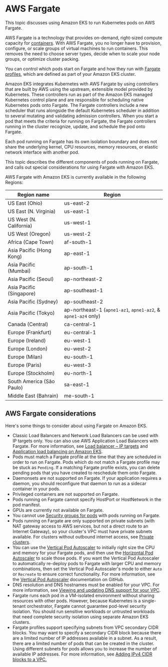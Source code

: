 # AWS Fargate<a name="fargate"></a>

This topic discusses using Amazon EKS to run Kubernetes pods on AWS Fargate\.

AWS Fargate is a technology that provides on\-demand, right\-sized compute capacity for [containers](https://aws.amazon.com/what-are-containers)\. With AWS Fargate, you no longer have to provision, configure, or scale groups of virtual machines to run containers\. This removes the need to choose server types, decide when to scale your node groups, or optimize cluster packing\.

You can control which pods start on Fargate and how they run with [Fargate profiles](fargate-profile.md), which are defined as part of your Amazon EKS cluster\.

Amazon EKS integrates Kubernetes with AWS Fargate by using controllers that are built by AWS using the upstream, extensible model provided by Kubernetes\. These controllers run as part of the Amazon EKS managed Kubernetes control plane and are responsible for scheduling native Kubernetes pods onto Fargate\. The Fargate controllers include a new scheduler that runs alongside the default Kubernetes scheduler in addition to several mutating and validating admission controllers\. When you start a pod that meets the criteria for running on Fargate, the Fargate controllers running in the cluster recognize, update, and schedule the pod onto Fargate\.

Each pod running on Fargate has its own isolation boundary and does not share the underlying kernel, CPU resources, memory resources, or elastic network interface with another pod\.

This topic describes the different components of pods running on Fargate, and calls out special considerations for using Fargate with Amazon EKS\.

AWS Fargate with Amazon EKS is currently available in the following Regions:


| Region name | Region | 
| --- | --- | 
|  US East \(Ohio\)  |  us\-east\-2  | 
|  US East \(N\. Virginia\)  |  us\-east\-1  | 
|  US West \(N\. California\)  |  us\-west\-1  | 
|  US West \(Oregon\)  |  us\-west\-2  | 
|  Africa \(Cape Town\)  |  af\-south\-1  | 
|  Asia Pacific \(Hong Kong\)  |  ap\-east\-1  | 
|  Asia Pacific \(Mumbai\)  |  ap\-south\-1  | 
|  Asia Pacific \(Seoul\)  |  ap\-northeast\-2  | 
|  Asia Pacific \(Singapore\)  |  ap\-southeast\-1  | 
|  Asia Pacific \(Sydney\)  |  ap\-southeast\-2  | 
|  Asia Pacific \(Tokyo\)  |  ap\-northeast\-1 \(`apne1-az1`, `apne1-az2`, & `apne1-az4` only\)  | 
|  Canada \(Central\)  |  ca\-central\-1  | 
|  Europe \(Frankfurt\)  |  eu\-central\-1  | 
|  Europe \(Ireland\)  |  eu\-west\-1  | 
|  Europe \(London\)  |  eu\-west\-2  | 
|  Europe \(Milan\)  |  eu\-south\-1  | 
|  Europe \(Paris\)  |  eu\-west\-3  | 
|  Europe \(Stockholm\)  |  eu\-north\-1  | 
|  South America \(São Paulo\)  |  sa\-east\-1  | 
|  Middle East \(Bahrain\)  |  me\-south\-1  | 

## AWS Fargate considerations<a name="fargate-considerations"></a>

Here's some things to consider about using Fargate on Amazon EKS\.
+ Classic Load Balancers and Network Load Balancers can be used with IP targets only\. You can also use AWS Application Load Balancers with Fargate\. For more information, see [Load balancer – IP targets](load-balancing.md#load-balancer-ip) and [Application load balancing on Amazon EKS](alb-ingress.md)\. 
+ Pods must match a Fargate profile at the time that they are scheduled in order to run on Fargate\. Pods which do not match a Fargate profile may be stuck as `Pending`\. If a matching Fargate profile exists, you can delete pending pods that you have created to reschedule them onto Fargate\.
+ Daemonsets are not supported on Fargate\. If your application requires a daemon, you should reconfigure that daemon to run as a sidecar container in your pods\.
+ Privileged containers are not supported on Fargate\.
+ Pods running on Fargate cannot specify HostPort or HostNetwork in the pod manifest\.
+ GPUs are currently not available on Fargate\.
+ You cannot use [Security groups for pods](security-groups-for-pods.md) with pods running on Fargate\.
+ Pods running on Fargate are only supported on private subnets \(with NAT gateway access to AWS services, but not a direct route to an Internet Gateway\), so your cluster's VPC must have private subnets available\. For clusters without outbound internet access, see [Private clusters](private-clusters.md)\.
+ You can use the [Vertical Pod Autoscaler](vertical-pod-autoscaler.md) to initially right size the CPU and memory for your Fargate pods, and then use the [Horizontal Pod Autoscaler](horizontal-pod-autoscaler.md) to scale those pods\. If you want the Vertical Pod Autoscaler to automatically re\-deploy pods to Fargate with larger CPU and memory combinations, then set the Vertical Pod Autoscaler's mode to either `Auto` or `Recreate` to ensure correct functionality\. For more information, see the [Vertical Pod Autoscaler](https://github.com/kubernetes/autoscaler/tree/master/vertical-pod-autoscaler#quick-start) documentation on GitHub\.
+ DNS resolution and DNS hostnames must be enabled for your VPC\. For more information, see [Viewing and updating DNS support for your VPC](https://docs.aws.amazon.com/vpc/latest/userguide/vpc-dns.html#vpc-dns-updating)\.
+ Fargate runs each pod in a VM\-isolated environment without sharing resources with other pods\. However, because Kubernetes is a single\-tenant orchestrator, Fargate cannot guarantee pod\-level security isolation\. You should run sensitive workloads or untrusted workloads that need complete security isolation using separate Amazon EKS clusters\.
+ Fargate profiles support specifying subnets from VPC secondary CIDR blocks\. You may want to specify a secondary CIDR block because there are a limited number of IP addresses available in a subnet\. As a result, there are a limited number of pods that can be created in the cluster\. Using different subnets for pods allows you to increase the number of available IP addresses\. For more information, see [Adding IPv4 CIDR blocks to a VPC\.](https://docs.aws.amazon.com/vpc/latest/userguide/VPC_Subnets.html#vpc-resize)